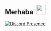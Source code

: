 ## Merhaba! <img src="https://raw.githubusercontent.com/iampavangandhi/iampavangandhi/master/gifs/Hi.gif" width="30px">

<!---
wizzdev0/wizzdev0 is a ✨ special ✨ repository because its `README.md` (this file) appears on your GitHub profile.
You can click the Preview link to take a look at your changes.
--->
[![Discord Presence](https://lanyard-profile-readme.vercel.app/api/734545539458269368
                            )](https://discord.com/users/734545539458269368)
